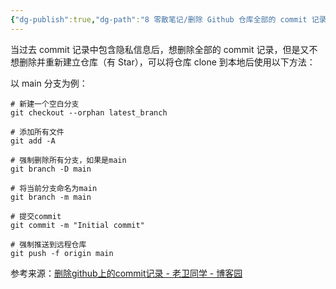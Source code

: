 ```yaml
---
{"dg-publish":true,"dg-path":"8 零散笔记/删除 Github 仓库全部的 commit 记录.md","permalink":"/8 零散笔记/删除 Github 仓库全部的 commit 记录/","created":"2025-04-06","updated":"2025-04-06"}
---
```



当过去 commit 记录中包含隐私信息后，想删除全部的 commit 记录，但是又不想删除并重新建立仓库（有 Star），可以将仓库 clone 到本地后使用以下方法：

以 main 分支为例：

```git
# 新建一个空白分支
git checkout --orphan latest_branch

# 添加所有文件
git add -A

# 强制删除所有分支，如果是main
git branch -D main

# 将当前分支命名为main
git branch -m main

# 提交commit
git commit -m "Initial commit"

# 强制推送到远程仓库
git push -f origin main
```

参考来源：[删除github上的commit记录 - 老卫同学 - 博客园](https://www.cnblogs.com/oldweipro/p/16634523.html)